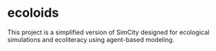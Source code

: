 # ecoloids
This project is a simplified version of SimCity designed for ecological simulations and ecoliteracy using agent-based modeling.
